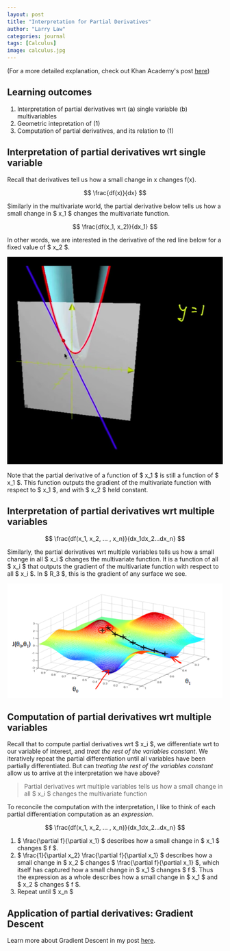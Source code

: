 ```yaml
---
layout: post
title: "Interpretation for Partial Derivatives"
author: "Larry Law"
categories: journal
tags: [Calculus]
image: calculus.jpg
---
```


(For a more detailed explanation, check out Khan Academy's post [here](https://www.khanacademy.org/math/multivariable-calculus/multivariable-derivatives/partial-derivative-and-gradient-articles/a/introduction-to-partial-derivatives))

## Learning outcomes
1. Interpretation of partial derivatives wrt (a) single variable (b) multivariables
2. Geometric intepretation of (1)
3. Computation of partial derivatives, and its relation to (1)

## Interpretation of partial derivatives wrt single variable
Recall that derivatives tell us how a small change in x changes f(x).

$$ \frac{df(x)}{dx} $$

Similarly in the multivariate world, the partial derivative below tells us how a small change in \$ x_1 \$ changes the multivariate function. 

$$ \frac{df(x_1, x_2)}{dx_1} $$ 

In other words, we are interested in the derivative of the red line below for a fixed value of \$ x_2 \$.

![Geometric interpretation of partial derivative of a single variable](/assets/img/partial-derivative-sv.jpg)

Note that the partial derivative of a function of \$ x_1 \$ is still a function of \$ x_1 \$. This function outputs the gradient of the multivariate function with respect to \$ x_1 \$, and with \$ x_2 \$ held constant. 

## Interpretation of partial derivatives wrt multiple variables

$$ \frac{df(x_1, x_2, ... , x_n)}{dx_1dx_2...dx_n} $$

Similarly, the partial derivatives wrt multiple variables tells us how a small change in all \$ x_i \$ changes the multivariate function. It is a function of all \$ x_i \$ that outputs the gradient of the multivariate function with respect to all \$ x_i \$. In \$ R_3 \$, this is the gradient of any surface we see.

![Geometric interpretation of partial derivative of a two variables](/assets/img/gradient-descent-3d.jpg)

## Computation of partial derivatives wrt multiple variables
Recall that to compute partial derivatives wrt \$ x_i \$, we differentiate wrt to our variable of interest, and _treat the rest of the variables constant_. We iteratively repeat the partial differentiation until all variables have been partially differentiated. But can _treating the rest of the variables constant_ allow us to arrive at the interpretation we have above?

> Partial derivatives wrt multiple variables tells us how a small change in all \$ x_i \$ changes the multivariate function

To reconcile the computation with the interpretation, I like to think of each partial differentiation computation as an _expression._

$$ \frac{df(x_1, x_2, ... , x_n)}{dx_1dx_2...dx_n} $$

1. \$ \frac{\partial f}{\partial x_1} \$ describes how a small change in \$ x_1 \$ changes \$ f \$.
2. \$ \frac{1}{\partial x_2} \frac{\partial f}{\partial x_1} \$ describes how a small change in \$ x_2 \$ changes \$ \frac{\partial f}{\partial x_1} \$, which itself has captured how a small change in \$ x_1 \$ changes \$ f \$. Thus the expression as a whole describes how a small change in \$ x_1 \$ and \$ x_2 \$ changes \$ f \$.
3. Repeat until \$ x_n \$

## Application of partial derivatives: Gradient Descent
Learn more about Gradient Descent in my post [here](./gradient-descent.html).

